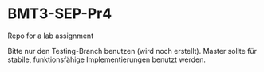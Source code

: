 # BMT3-SEP-Pr4
Repo for a lab assignment

Bitte nur den Testing-Branch benutzen (wird noch erstellt). Master sollte für stabile, funktionsfähige Implementierungen benutzt werden.
